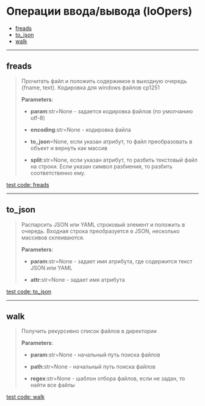 # Операции ввода/вывода (IoOpers)

- [freads](#freads)
- [to_json](#to_json)
- [walk](#walk)

---

## **freads**

>
> Прочитать файл и положить содержимое в выходную очередь {fname, text}. Кодировка для windows файлов cp1251
>
> **Parameters**:
>
> - **param**:str=None - задается кодировка файлов (по умолчанию utf-8)
>
> - **encoding**:str=None - кодировка файла
>
> - **to_json**=None, если указан атрибут, то файл преобразовать в объект и вернуть как массив
>
> - **split**:str=None, если указан атрибут, то разбить текстовый файл на строки. Если указан символ разбиения, то разбить соответственно ему.

[test code: freads](/tests/main/test_freads.py)

---

## **to_json**

>
> Распарсить JSON или YAML строковый элемент и положить в очередь. Входная строка преобразуется в JSON, несколько массивов склеиваются.
>
> **Parameters**:
>
> - **param**:str=None - задает имя атрибута, где содержится текст JSON или YAML
>
> - **attr**:str=None - задает имя атрибута

[test code: to_json](/tests/main/test_to_json.py)

---

## **walk**

>
> Получить рекурсивно список файлов в директории
>
> **Parameters**:
>
> - **param**:str=None - начальный путь поиска файлов
>
> - **path**:str=None - начальный путь поиска файлов
>
> - **regex**:str=None - шаблон отбора файлов, если не задан, то найти все файлы

[test code: walk](/tests/main/test_walk.py)
